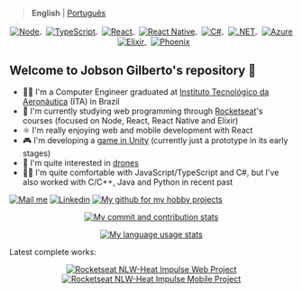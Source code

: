 > **English** | [Português](readme_pt-br.md)

<p align="center">
  <a href="https://nodejs.org/en/about/" >
    <img alt="Node" align="center" src="https://badgen.net/badge/icon/NodeJS?label" />
  </a>
  &nbsp;
  <a href="https://www.typescriptlang.org/" >
    <img alt="TypeScript" align="center" src="https://badgen.net/badge/icon/TypeScript?label" />
  </a>
  &nbsp;
  <a href="https://reactjs.org/" >
    <img alt="React" align="center" src="https://badgen.net/badge/icon/React?label" />
  </a>
  &nbsp;
  <a href="https://reactnative.dev/" >
    <img alt="React Native" align="center" src="https://badgen.net/badge/icon/React%20Native?label" />
  </a>
  &nbsp;
  <a href="https://docs.microsoft.com/en-us/dotnet/csharp/tour-of-csharp/" >
    <img alt="C#" align="center" src="https://badgen.net/badge/icon/C%23?label" />
  </a>
  &nbsp;
  <a href="https://docs.microsoft.com/en-us/dotnet/core/introduction" >
    <img alt=".NET" align="center" src="https://badgen.net/badge/icon/.NET?label" />
  </a>
  &nbsp;
  <a href="https://azure.microsoft.com/en-us/overview/" >
    <img alt="Azure" align="center" src="https://badgen.net/badge/icon/Azure?label" />
  </a>
  &nbsp;
  <a href="https://elixir-lang.org/" >
    <img alt="Elixir" align="center" src="https://badgen.net/badge/icon/Elixir?label" />
  </a>
  &nbsp;
  <a href="https://www.phoenixframework.org/" >
    <img alt="Phoenix" align="center" src="https://badgen.net/badge/icon/Phoenix?label" />
  </a>
</p>

## Welcome to Jobson Gilberto's repository :wave:

- 👨‍🎓 I'm a Computer Engineer graduated at [Instituto Tecnológico da Aeronáutica](http://www.ita.br/info) (ITA) in Brazil
- 📖 I'm currently studying web programming through [Rocketseat](https://github.com/rocketseat)'s courses (focused on Node, React, React Native and Elixir)
- ⚛️ I'm really enjoying web and mobile development with React
- 🎮 I'm developing a [game in Unity](https://drive.google.com/file/d/1zDNsz3sbpgc8gMA-4fVcapEDJRo-nX2c/view?usp=sharing) (currently just a prototype in its early stages)
- 🚁 I'm quite interested in [drones](https://drive.google.com/drive/folders/1b-6wMTxkqEFtZtCl6fXuTF4fApdZwpdK?usp=sharing)
- 👷‍♂️ I'm quite comfortable with JavaScript/TypeScript and C#, but I've also worked with C/C++, Java and Python in recent past

[![Mail me](https://img.shields.io/badge/-Gmail-060606?style=flat&labelColor=0D0D0D&logo=gmail&Color=white)](mailto:jobsonita@gmail.com)&nbsp;[![Linkedin](https://img.shields.io/badge/-LinkedIn-060606?style=flat&labelColor=0D0D0D&logo=Linkedin&Color=white)](https://www.linkedin.com/in/jobson-gilberto/)&nbsp;[![My github for my hobby projects](https://img.shields.io/badge/-My%204fun%20GitHub-060606?style=flat&labelColor=0D0D0D&logo=Github&Color=white)](https://github.com/blowita)

<p align="center">
  <a href="#">
    <img alt="My commit and contribution stats" src="https://github-readme-stats.vercel.app/api?username=jobsonita&show_icons=true&include_all_commits=true&hide=issues&disable_animations=true&theme=tokyonight" />
  </a>
</p>

<p align="center">
  <a href="#">
    <img alt="My language usage stats" src="https://github-readme-stats.vercel.app/api/top-langs/?username=jobsonita&layout=compact&theme=tokyonight" />
  </a>
</p>

Latest complete works:
<p align="center">
  <a href="https://github.com/jobsonita/rocketseat-nlw-heat-impulse-web">
    <img alt="Rocketseat NLW-Heat Impulse Web Project" align="center" src="https://github-readme-stats.vercel.app/api/pin/?username=jobsonita&repo=rocketseat-nlw-heat-impulse-web&theme=tokyonight" />
  </a>
  <a href="https://github.com/jobsonita/rocketseat-nlw-heat-impulse-mobile">
    <img alt="Rocketseat NLW-Heat Impulse Mobile Project" align="center" src="https://github-readme-stats.vercel.app/api/pin/?username=jobsonita&repo=rocketseat-nlw-heat-impulse-mobile&theme=tokyonight" />
  </a>
</p>
